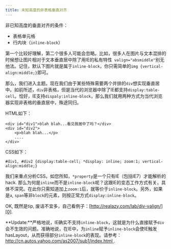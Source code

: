 ```yaml
---
title: 未知高度的非表格垂直对齐
---
```

非已知高度的垂直对齐的条件：

* 表格单元格
* 行内块（`inline-block`）

第一个比较好理解，第二个很多人可能会忽略。比如，很多人在图片与文本混排的时候想让图片相对于文本垂直居中除了用IE的私有特性` valign="absmiddle"`别无他法。记住，默认下图片就是属于`inline-block`，你只需简单的`img {vertical-align:middle;}`即可。

那么，我们进入主题。现在我们由于某些特殊需要两个并排的`div`想实现垂直居中。如前所述，`div`非表格，但是当代的浏览器中除了IE都支持`display:table-cell`。恰好，IE支持`dispaly:inline-block`，那么我们就用两种方式为当代浏览器实现非表格的垂直居中，殊途同归。

HTML如下：

    <div id="div1">blah blah...看见我居中了吗？</div>
    <div id="div2">
    	<p>blah blah...</p>
    	....
    </div>

CSS如下：

    #div1, #div2 {display:table-cell; *display: inline; zoom:1; vertical-align:middle;}

我们来重点分析CSS。如您所知，`*property`是一个只有IE（包括IE7）才能解析的hack. 那么为何是`inline`而不是`inline-block`呢？这跟IE的变态工作方式有关，具体不深究。在此你只需知道加上`zoom:1`后，就等价于`inline-block`。另外，如果是`a`, `span`等非`block`的元素，则按正常方式`display:inline-block`。

OK, 既然是tip, 废话不宜多，自己看例子：[http://realazy.com/lab/div-valign/][0].

**Update:**严格地说，IE确实不支持`inline-block`，这就是为什么直接赋予`div`会不生效的问题。准确地说，在IE中，为`inline`赋予`inline-block`会使IE触发hasLayout，从而获得部分`inline-block`的表现。请参考：[http://cn.autos.yahoo.com/as2007/sub1/index.html ][1].

[0]: http://realazy.com/lab/div-valign/
[1]: http://cn.autos.yahoo.com/as2007/sub1/index.html
